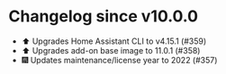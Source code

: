 # Changelog since v10.0.0
- ⬆️ Upgrades Home Assistant CLI to v4.15.1 (#359) 
- ⬆️ Upgrades add-on base image to 11.0.1 (#358) 
- 🎆 Updates maintenance/license year to 2022 (#357) 
